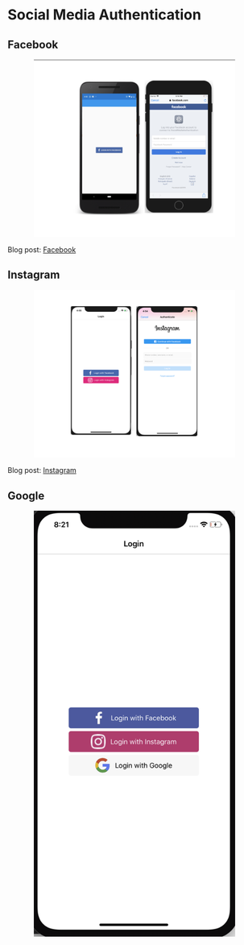 
# Social Media Authentication

## Facebook 
<p align="center">
<img  width="400" src="Screenshots/Facebook.png"/>
</p>

Blog post: [Facebook](http://www.xamboy.com/2019/07/23/social-media-authentication-facebook-login-in-xamarin-forms/)


## Instagram 
<p align="center">
<img  width="400" src="Screenshots/Instagram.png"/>
</p>

Blog post: [Instagram](http://www.xamboy.com/2019/08/02/social-media-authentication-instagram-login-in-xamarin-forms/)

## Google 
<p align="center">
<img  width="400" src="Screenshots/Google.png"/>
</p>
